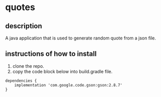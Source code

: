 # quotes

## description
A java application that is used to generate random quote from a json file.

## instructions of how to install
1. clone the repo.
2. copy the code block below into build.gradle file.
```
dependencies {
    implementation 'com.google.code.gson:gson:2.8.7'
}
```
